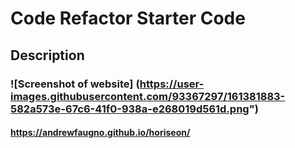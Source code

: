 # Code Refactor Starter Code

## Description 

### ![Screenshot of website] (https://user-images.githubusercontent.com/93367297/161381883-582a573e-67c6-41f0-938a-e268019d561d.png") 

#### https://andrewfaugno.github.io/horiseon/







<!-- Repository contains quality README file with description, screenshot, and link to deployed application. -->

<!-- w3c validator website  -->

